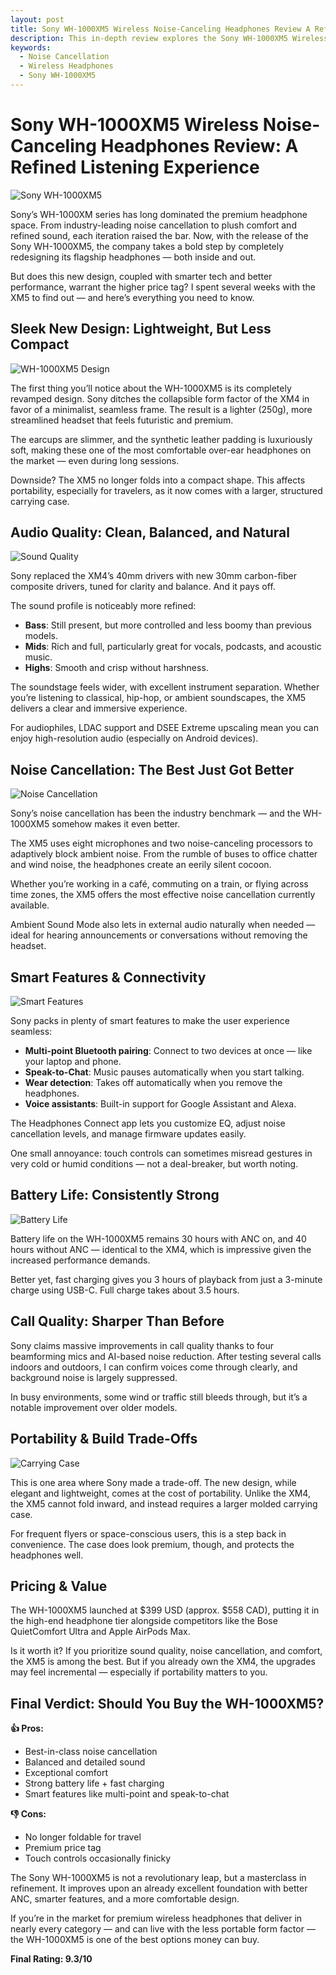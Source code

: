 ```yaml
---
layout: post
title: Sony WH-1000XM5 Wireless Noise-Canceling Headphones Review A Refined Listening Experience
description: This in-depth review explores the Sony WH-1000XM5 Wireless Noise-Canceling Headphones, highlighting their redesigned aesthetics, superior sound quality, and cutting-edge noise cancellation technology. It covers key features like improved comfort, smart functionalities, battery life, and call clarity, while also noting trade-offs like reduced portability and a premium price tag. The article includes relevant images and concludes with a clear verdict on whether the XM5 is worth buying, especially for those upgrading from previous models.
keywords:
  - Noise Cancellation
  - Wireless Headphones
  - Sony WH-1000XM5
---
```

# Sony WH-1000XM5 Wireless Noise-Canceling Headphones Review: A Refined Listening Experience

![Sony WH-1000XM5](https://m.media-amazon.com/images/I/61v+d5F5maL._AC_SL1500_.jpg)

Sony’s WH-1000XM series has long dominated the premium headphone space. From industry-leading noise cancellation to plush comfort and refined sound, each iteration raised the bar. Now, with the release of the Sony WH-1000XM5, the company takes a bold step by completely redesigning its flagship headphones — both inside and out.

But does this new design, coupled with smarter tech and better performance, warrant the higher price tag? I spent several weeks with the XM5 to find out — and here’s everything you need to know.

## Sleek New Design: Lightweight, But Less Compact

![WH-1000XM5 Design](https://m.media-amazon.com/images/I/61u48FEsn9L._AC_SL1500_.jpg)

The first thing you’ll notice about the WH-1000XM5 is its completely revamped design. Sony ditches the collapsible form factor of the XM4 in favor of a minimalist, seamless frame. The result is a lighter (250g), more streamlined headset that feels futuristic and premium.

The earcups are slimmer, and the synthetic leather padding is luxuriously soft, making these one of the most comfortable over-ear headphones on the market — even during long sessions.

Downside? The XM5 no longer folds into a compact shape. This affects portability, especially for travelers, as it now comes with a larger, structured carrying case.

## Audio Quality: Clean, Balanced, and Natural

![Sound Quality](https://m.media-amazon.com/images/I/61ZXwnLHD-L._AC_SL1500_.jpg)

Sony replaced the XM4’s 40mm drivers with new 30mm carbon-fiber composite drivers, tuned for clarity and balance. And it pays off.

The sound profile is noticeably more refined:

- **Bass**: Still present, but more controlled and less boomy than previous models.
- **Mids**: Rich and full, particularly great for vocals, podcasts, and acoustic music.
- **Highs**: Smooth and crisp without harshness.

The soundstage feels wider, with excellent instrument separation. Whether you’re listening to classical, hip-hop, or ambient soundscapes, the XM5 delivers a clear and immersive experience.

For audiophiles, LDAC support and DSEE Extreme upscaling mean you can enjoy high-resolution audio (especially on Android devices).

## Noise Cancellation: The Best Just Got Better

![Noise Cancellation](https://m.media-amazon.com/images/I/61g8NsdI38L._AC_SL1500_.jpg)

Sony’s noise cancellation has been the industry benchmark — and the WH-1000XM5 somehow makes it even better.

The XM5 uses eight microphones and two noise-canceling processors to adaptively block ambient noise. From the rumble of buses to office chatter and wind noise, the headphones create an eerily silent cocoon.

Whether you’re working in a café, commuting on a train, or flying across time zones, the XM5 offers the most effective noise cancellation currently available.

Ambient Sound Mode also lets in external audio naturally when needed — ideal for hearing announcements or conversations without removing the headset.

## Smart Features & Connectivity

![Smart Features](https://m.media-amazon.com/images/I/61Z7+7ZgpoL._AC_SL1500_.jpg)

Sony packs in plenty of smart features to make the user experience seamless:

- **Multi-point Bluetooth pairing**: Connect to two devices at once — like your laptop and phone.
- **Speak-to-Chat**: Music pauses automatically when you start talking.
- **Wear detection**: Takes off automatically when you remove the headphones.
- **Voice assistants**: Built-in support for Google Assistant and Alexa.

The Headphones Connect app lets you customize EQ, adjust noise cancellation levels, and manage firmware updates easily.

One small annoyance: touch controls can sometimes misread gestures in very cold or humid conditions — not a deal-breaker, but worth noting.

## Battery Life: Consistently Strong

![Battery Life](https://m.media-amazon.com/images/I/61dQg1UxgEL._AC_SL1500_.jpg)

Battery life on the WH-1000XM5 remains 30 hours with ANC on, and 40 hours without ANC — identical to the XM4, which is impressive given the increased performance demands.

Better yet, fast charging gives you 3 hours of playback from just a 3-minute charge using USB-C. Full charge takes about 3.5 hours.

## Call Quality: Sharper Than Before

Sony claims massive improvements in call quality thanks to four beamforming mics and AI-based noise reduction. After testing several calls indoors and outdoors, I can confirm voices come through clearly, and background noise is largely suppressed.

In busy environments, some wind or traffic still bleeds through, but it’s a notable improvement over older models.

## Portability & Build Trade-Offs

![Carrying Case](https://m.media-amazon.com/images/I/61FC94V5TUL._AC_SL1500_.jpg)

This is one area where Sony made a trade-off. The new design, while elegant and lightweight, comes at the cost of portability. Unlike the XM4, the XM5 cannot fold inward, and instead requires a larger molded carrying case.

For frequent flyers or space-conscious users, this is a step back in convenience. The case does look premium, though, and protects the headphones well.

## Pricing & Value

The WH-1000XM5 launched at $399 USD (approx. $558 CAD), putting it in the high-end headphone tier alongside competitors like the Bose QuietComfort Ultra and Apple AirPods Max.

Is it worth it? If you prioritize sound quality, noise cancellation, and comfort, the XM5 is among the best. But if you already own the XM4, the upgrades may feel incremental — especially if portability matters to you.

## Final Verdict: Should You Buy the WH-1000XM5?

**👍 Pros:**
- Best-in-class noise cancellation
- Balanced and detailed sound
- Exceptional comfort
- Strong battery life + fast charging
- Smart features like multi-point and speak-to-chat

**👎 Cons:**
- No longer foldable for travel
- Premium price tag
- Touch controls occasionally finicky

The Sony WH-1000XM5 is not a revolutionary leap, but a masterclass in refinement. It improves upon an already excellent foundation with better ANC, smarter features, and a more comfortable design.

If you’re in the market for premium wireless headphones that deliver in nearly every category — and can live with the less portable form factor — the WH-1000XM5 is one of the best options money can buy.

**Final Rating: 9.3/10**
